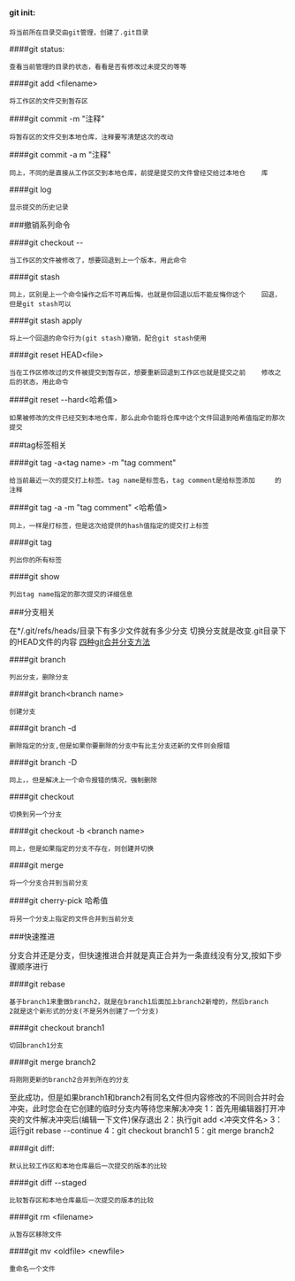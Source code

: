 #### git init:

    将当前所在目录交由git管理，创建了.git目录
####git status:

    查看当前管理的目录的状态，看看是否有修改过未提交的等等
####git add \<filename\>

    将工作区的文件交到暂存区
####git commit -m "注释"

    将暂存区的文件交到本地仓库，注释要写清楚这次的改动
####git commit -a m "注释"

    同上，不同的是直接从工作区交到本地仓库，前提是提交的文件曾经交给过本地仓    库
####git log

    显示提交的历史记录
###撤销系列命令

####git checkout -- <filename>

    当工作区的文件被修改了，想要回退到上一个版本，用此命令
####git stash

    同上，区别是上一个命令操作之后不可再后悔，也就是你回退以后不能反悔你这个    回退，但是git stash可以
####git stash apply

    将上一个回退的命令行为(git stash)撤销，配合git stash使用
####git reset HEAD\<file\>

    当在工作区修改过的文件被提交到暂存区，想要重新回退到工作区也就是提交之前    修改之后的状态，用此命令
####git reset --hard\<哈希值\>

    如果被修改的文件已经交到本地仓库，那么此命令能将仓库中这个文件回退到哈希值指定的那次提交
###tag标签相关

####git tag -a\<tag name\> -m "tag comment"

    给当前最近一次的提交打上标签。tag name是标签名，tag comment是给标签添加     的注释
####git tag -a <tag name> -m "tag comment" <哈希值>

    同上，一样是打标签，但是这次给提供的hash值指定的提交打上标签
####git tag

    列出你的所有标签
####git show <tag name>

    列出tag name指定的那次提交的详细信息
###分支相关

在*/.git/refs/heads/目录下有多少文件就有多少分支
切换分支就是改变.git目录下的HEAD文件的内容
[四种git合并分支方法](http://yanhaijing.com/git/2017/07/14/four-method-for-git-merge/)

####git branch

    列出分支，删除分支
####git branch\<branch name\>

    创建分支
####git branch -d <branch name>

    删除指定的分支,但是如果你要删除的分支中有比主分支还新的文件则会报错
####git branch -D <branch name>

    同上，，但是解决上一个命令报错的情况，强制删除
####git checkout <branch name>

    切换到另一个分支
####git checkout -b \<branch name\>

    同上，但是如果指定的分支不存在，则创建并切换
####git merge

    将一个分支合并到当前分支
####git cherry-pick 哈希值

    将另一个分支上指定的文件合并到当前分支
###快速推进

分支合并还是分支，但快速推进合并就是真正合并为一条直线没有分叉,按如下步骤顺序进行

####git rebase <branch1> <branch2>

    基于branch1来重做branch2，就是在branch1后面加上branch2新增的，然后branch    2就是这个新形式的分支(不是另外创建了一个分支)
####git checkout branch1

    切回branch1分支
####git merge branch2

    将刚刚更新的branch2合并到所在的分支
至此成功，但是如果branch1和branch2有同名文件但内容修改的不同则合并时会冲突，此时您会在它创建的临时分支内等待您来解决冲突
1：首先用编辑器打开冲突的文件解决冲突后(编辑一下文件)保存退出
2：执行git add <冲突文件名>
3：运行git rebase --continue
4：git checkout branch1
5：git merge branch2

####git diff:

    默认比较工作区和本地仓库最后一次提交的版本的比较
####git diff --staged

    比较暂存区和本地仓库最后一次提交的版本的比较
####git rm \<filename\>

    从暂存区移除文件
####git mv \<oldfile\> \<newfile\>

    重命名一个文件